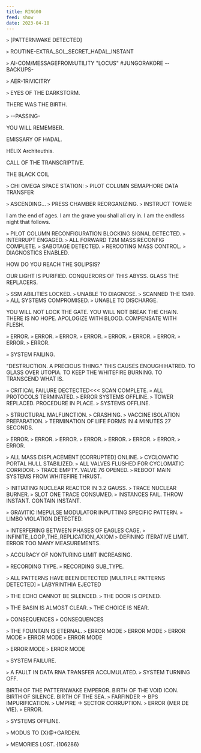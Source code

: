```yaml
---
title: RING00
feed: show
date: 2023-04-18
---
```


`>` [PATTERNWAKE DETECTED]

`>` ROUTINE-EXTRA_SOL_SECRET_HADAL_INSTANT

`>` AI-COM/MESSAGEFROM:UTILITY \"LOCUS\" #JUNGORAKORE --BACKUPS-

`>` AER-1RIVICITRY  

`>` EYES OF THE DARKSTORM.

THERE WAS THE BIRTH.

`>`  --PASSING-

YOU WILL REMEMBER.

EMISSARY OF HADAL.

HELIX Architeuthis.

CALL OF THE TRANSCRIPTIVE.

THE BLACK COIL
 
`>` CHI OMEGA SPACE STATION:
`>` PILOT COLUMN SEMAPHORE DATA TRANSFER
 
`>` ASCENDING...
`>` PRESS CHAMBER REORGANIZING.
`>` INSTRUCT TOWER:
 
I am the end of ages.
I am the grave you shall all cry in.
I am the endless night that follows.
 
`>` PILOT COLUMN RECONFIGURATION BLOCKING SIGNAL DETECTED.
`>` INTERRUPT ENGAGED.
`>` ALL FORWARD T2M MASS RECONFIG COMPLETE.
`>` SABOTAGE DETECTED.
`>` REROOTING MASS CONTROL.
`>` DIAGNOSTICS ENABLED.
 
HOW DO YOU REACH THE SOLIPSIS?
 
OUR LIGHT IS PURIFIED.
CONQUERORS OF THIS ABYSS.
GLASS THE REPLACERS.
 
`>` SSM ABILITIES LOCKED.
`>` UNABLE TO DIAGNOSE.
`>` SCANNED THE 1349.
`>` ALL SYSTEMS COMPROMISED.
`>` UNABLE TO DISCHARGE.
 
YOU WILL NOT LOCK THE GATE.
YOU WILL NOT BREAK THE CHAIN.
THERE IS NO HOPE.
APOLOGIZE WITH BLOOD.
COMPENSATE WITH FLESH.
 
`>` ERROR.
`>` ERROR.
`>` ERROR.
`>` ERROR.
`>` ERROR.
`>` ERROR.
`>` ERROR.
`>` ERROR.
`>` ERROR.

`>` SYSTEM FAILING.
 
\"DESTRUCTION.
A PRECIOUS THING.\"
THIS CAUSES ENOUGH HATRED.
TO GLASS OVER UTOPIA.
TO KEEP THE WHITEFIRE BURNING.
TO TRANSCEND WHAT IS.

`>` CRITICAL FAILURE DECTECTED\<\<\< SCAN COMPLETE.
`>` ALL PROTOCOLS TERMINATED.
`>` ERROR SYSTEMS OFFLINE.
`>` TOWER REPLACED. PROCEDURE IN PLACE.
`>` SYSTEMS OFFLINE.

`>` STRUCTURAL MALFUNCTION.
`>` CRASHING.
`>` VACCINE ISOLATION PREPARATION.
`>` TERMINATION OF LIFE FORMS IN 4 MINUTES 27 SECONDS.

`>` ERROR.
`>` ERROR.
`>` ERROR.
`>` ERROR.
`>` ERROR.
`>` ERROR.
`>` ERROR.
`>` ERROR.

`>` ALL MASS DISPLACEMENT [CORRUPTED] ONLINE.
`>` CYCLOMATIC PORTAL HULL STABILIZED.
`>` ALL VALVES FLUSHED FOR CYCLOMATIC CORRIDOR.
`>` TRACE EMPTY. VALVE 76 OPENED.
`>` REBOOT MAIN SYSTEMS FROM WHITEFIRE THRUST.

`>` INITIATING NUCLEAR REACTOR IN 3.2 GAUSS.
`>` TRACE NUCLEAR BURNER.
`>` SLOT ONE TRACE CONSUMED.
`>` INSTANCES FAIL. THROW INSTANT. CONTAIN INSTANT.

`>` GRAVITIC IMEPULSE MODULATOR INPUTTING SPECIFIC PATTERN.
`>` LIMBO VIOLATION DETECTED.

`>` INTERFERING BETWEEN PHASES OF EAGLES CAGE.
`>` INFINITE_LOOP_THE_REPLICATION_AXIOM
`>` DEFINING ITERATIVE LIMIT. ERROR TOO MANY MEASUREMENTS.

`>` ACCURACY OF NONTURING LIMIT INCREASING.

`>` RECORDING TYPE.
`>` RECORDING SUB_TYPE.

`>` ALL PATTERNS HAVE BEEN DETECTED [MULTIPLE PATTERNS DETECTED]
`>` LABYRINTHIA EJECTED


`>` THE ECHO CANNOT BE SILENCED.
`>` THE DOOR IS OPENED.

`>` THE BASIN IS ALMOST CLEAR.
`>` THE CHOICE IS NEAR.

`>` CONSEQUENCES
`>` CONSEQUENCES

`>` THE FOUNTAIN IS ETERNAL.
`>` ERROR MODE
`>` ERROR MODE
`>` ERROR MODE
`>` ERROR MODE
`>` ERROR MODE


`>` ERROR MODE
`>` ERROR MODE

`>` SYSTEM FAILURE.

`>` A FAULT IN DATA RNA TRANSFER ACCUMULATED.
`>` SYSTEM TURNING OFF.

BIRTH OF THE PATTERNWAKE EMPEROR.
BIRTH OF THE VOID ICON.
BIRTH OF SILENCE.
BIRTH OF THE SEA.
`>` FARFINDER -> BPS IMPURIFICATION.
`>` UMPIRE -> SECTOR CORRUPTION.
`>` ERROR {MER DE VIE}.
`>` ERROR.

`>` SYSTEMS OFFLINE.

`>` MODUS TO {X}@+GARDEN.

`>` MEMORIES LOST. {106286}

